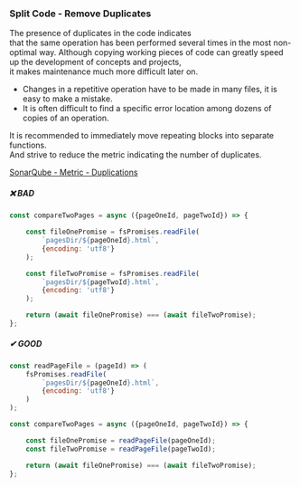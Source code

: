 ### Split Code - Remove Duplicates

The presence of duplicates in the code indicates  
that the same operation has been performed several times in the most non-optimal way.
Although copying working pieces of code can greatly speed up the development of concepts and projects,  
it makes maintenance much more difficult later on.

* Changes in a repetitive operation have to be made in many files, it is easy to make a mistake.
* It is often difficult to find a specific error location among dozens of copies of an operation.

It is recommended to immediately move repeating blocks into separate functions.  
And strive to reduce the metric indicating the number of duplicates.

[SonarQube - Metric - Duplications](https://docs.sonarqube.org/latest/user-guide/metric-definitions/#duplications)

##### ❌ BAD

```javascript
const compareTwoPages = async ({pageOneId, pageTwoId}) => {

    const fileOnePromise = fsPromises.readFile(
        `pagesDir/${pageOneId}.html`,
        {encoding: 'utf8'}
    );

    const fileTwoPromise = fsPromises.readFile(
        `pagesDir/${pageTwoId}.html`,
        {encoding: 'utf8'}
    );

    return (await fileOnePromise) === (await fileTwoPromise);
};
```

##### ✔ GOOD

```javascript
const readPageFile = (pageId) => (
    fsPromises.readFile(
        `pagesDir/${pageOneId}.html`,
        {encoding: 'utf8'}
    )
);

const compareTwoPages = async ({pageOneId, pageTwoId}) => {

    const fileOnePromise = readPageFile(pageOneId);
    const fileTwoPromise = readPageFile(pageTwoId);

    return (await fileOnePromise) === (await fileTwoPromise);
};
```